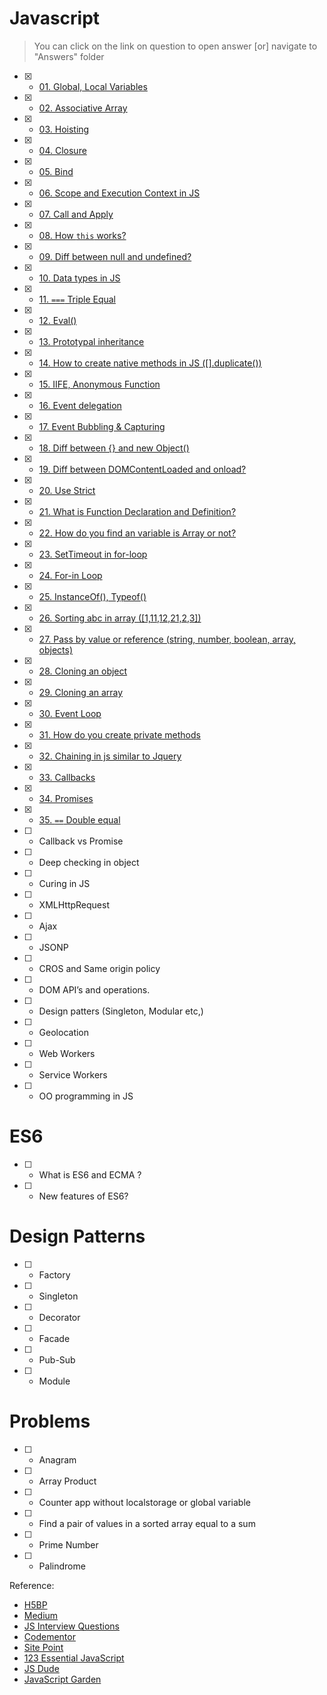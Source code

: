 # Javascript

> You can click on the link on question to open answer [or] navigate to "Answers" folder

- [x] - [01. Global, Local Variables](Answers/01.global-local-variables.js)
- [x] - [02. Associative Array](Answers/02.associative-array.js)
- [x] - [03. Hoisting](Answers/03.hoisting.js)
- [x] - [04. Closure](Answers/04.closure.js)
- [x] - [05. Bind](Answers/05.bind.js)
- [x] - [06. Scope and Execution Context in JS](Answers/06.scope.js)
- [x] - [07. Call and Apply](Answers/07.call-and-apply.js)
- [x] - [08. How `this` works?](Answers/08.how-this-works.js)
- [x] - [09. Diff between null and undefined?](Answers/09.diff-between-null-and-undefined.js)
- [x] - [10. Data types in JS](Answers/10.data-types-in-js.js)
- [x] - [11. `===` Triple Equal](Answers/11.triple-equal.js)
- [x] - [12. Eval()](Answers/12.eval.js)
- [x] - [13. Prototypal inheritance](Answers/13.prototypal-inheritance.js)
- [x] - [14. How to create native methods in JS ([].duplicate())](Answers/14.create-native-methods.js)
- [x] - [15. IIFE, Anonymous Function](Answers/15.iife-anonymous-function.js)
- [x] - [16. Event delegation](Answers/16.event-delegation.js)
- [x] - [17. Event Bubbling & Capturing](Answers/17.event-bubbling-and-capturing.js)
- [x] - [18. Diff between {} and new Object()](Answers/18.difference-between-%7B%7D-and-new%20Object().js)
- [x] - [19. Diff between DOMContentLoaded and onload?](Answers/19.domContentLoaded-and-onLoad.js)
- [x] - [20. Use Strict](Answers/20.use-strict.js)
- [x] - [21. What is Function Declaration and Definition?](Answers/21.function-declaration-definition.js)
- [x] - [22. How do you find an variable is Array or not?](Answers/22.find-array-or-not.js)
- [x] - [23. SetTimeout in for-loop](Answers/23.set-timout-for-loop.js)
- [x] - [24. For-in Loop](Answers/24.for-in-loop.js)
- [x] - [25. InstanceOf(), Typeof()](Answers/25.instance-and-type-of.js)
- [x] - [26. Sorting abc in array ([1,11,12,21,2,3])](Answers/26.sorting-alphabetically.js)
- [x] - [27. Pass by value or reference (string, number, boolean, array, objects)](Answers/27.pass-by-value-and-reference.js)
- [x] - [28. Cloning an object](Answers/28.cloning-objects.js)
- [x] - [29. Cloning an array](Answers/29.cloning-array.js)
- [x] - [30. Event Loop](Answers/30.event-loop.js)
- [x] - [31. How do you create private methods](Answers/31.private-methods.js)
- [x] - [32. Chaining in js similar to Jquery](Answers/32.chaining-in-javascript.js)
- [x] - [33. Callbacks](Answers/33.callbacks.js)
- [x] - [34. Promises](Answers/34.promises.js)
- [x] - [35. `==` Double equal](Answers/35.double-equal-to.js)
- [ ] - Callback vs Promise
- [ ] - Deep checking in object
- [ ] - Curing in JS
- [ ] - XMLHttpRequest
- [ ] - Ajax
- [ ] - JSONP
- [ ] - CROS and Same origin policy
- [ ] - DOM API’s and operations.
- [ ] - Design patters (Singleton, Modular etc,)
- [ ] - Geolocation
- [ ] - Web Workers
- [ ] - Service Workers
- [ ] - OO programming in JS

# ES6

- [ ] - What is ES6 and ECMA ?
- [ ] - New features of ES6?

# Design Patterns

- [ ] - Factory
- [ ] - Singleton
- [ ] - Decorator
- [ ] - Facade
- [ ] - Pub-Sub
- [ ] - Module

# Problems

- [ ] - Anagram
- [ ] - Array Product
- [ ] - Counter app without localstorage or global variable
- [ ] - Find a pair of values in a sorted array equal to a sum
- [ ] - Prime Number
- [ ] - Palindrome

Reference:

- [H5BP](https://github.com/h5bp/Front-end-Developer-Interview-Questions#css-questions)
- [Medium](https://medium.com/javascript-scene/10-interview-questions-every-javascript-developer-should-know-6fa6bdf5ad95#.iybw0vavi)
- [JS Interview Questions](https://github.com/gokulkrishh/js-interview-questions)
- [Codementor](https://www.codementor.io/javascript/tutorial/21-essential-javascript-tech-interview-practice-questions-answers)
- [Site Point](https://www.sitepoint.com/5-javascript-interview-exercises/)
- [123 Essential JavaScript](https://github.com/nishant8BITS/123-Essential-JavaScript-Interview-Question)
- [JS Dude](http://www.thatjsdude.com/interview/js2.html)
- [JavaScript Garden](http://bonsaiden.github.io/JavaScript-Garden/)
